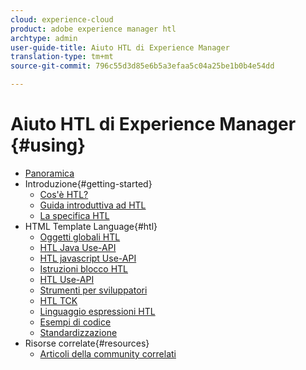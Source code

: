 ```yaml
---
cloud: experience-cloud
product: adobe experience manager htl
archtype: admin
user-guide-title: Aiuto HTL di Experience Manager
translation-type: tm+mt
source-git-commit: 796c55d3d85e6b5a3efaa5c04a25be1b0b4e54dd

---
```



# Aiuto HTL di Experience Manager {#using}

+ [Panoramica](overview.md)
+ Introduzione{#getting-started}
   + [Cos'è HTL?](update.md)
   + [Guida introduttiva ad HTL](getting-started.md)
   + [La specifica HTL](htl-specification.md)
+ HTML Template Language{#htl}
   + [Oggetti globali HTL](global-objects.md)
   + [HTL Java Use-API](use-api-java.md)
   + [HTL javascript Use-API](use-api-javascript.md)
   + [Istruzioni blocco HTL](block-statements.md)
   + [HTL Use-API](use-api.md)
   + [Strumenti per sviluppatori](dev-tools.md)
   + [HTL TCK](htl-tck.md)
   + [Linguaggio espressioni HTL](expression-language.md)
   + [Esempi di codice](code-samples.md)
   + [Standardizzazione](standardization.md)
+ Risorse correlate{#resources}
   + [Articoli della community correlati](related-community-articles.md)
